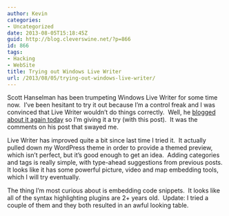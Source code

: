 ```yaml
---
author: Kevin
categories:
- Uncategorized
date: 2013-08-05T15:18:45Z
guid: http://blog.cleverswine.net/?p=866
id: 866
tags:
- Hacking
- WebSite
title: Trying out Windows Live Writer
url: /2013/08/05/trying-out-windows-live-writer/
---
```


Scott Hanselman has been trumpeting Windows Live Writer for some time now.  I’ve been hesitant to try it out because I’m a control freak and I was convinced that Live Writer wouldn’t do things correctly.  Well, he <a href="http://www.hanselman.com/blog/DownloadWindowsLiveWriter2012.aspx" target="_blank">blogged about it again today</a> so I’m giving it a try (with this post).  It was the comments on his post that swayed me.

Live Writer has improved quite a bit since last time I tried it.  It actually pulled down my WordPress theme in order to provide a themed preview, which isn’t perfect, but it’s good enough to get an idea.  Adding categories and tags is really simple, with type-ahead suggestions from previous posts.  It looks like it has some powerful picture, video and map embedding tools, which I will try eventually.

The thing I’m most curious about is embedding code snippets.  It looks like all of the syntax highlighting plugins are 2+ years old.  Update: I tried a couple of them and they both resulted in an awful looking table.